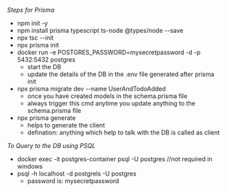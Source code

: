 *Steps for Prisma*

- npm init -y
- npm install prisma typescript ts-node @types/node --save
- npx tsc --init
- npx prisma init
- docker run -e POSTGRES_PASSWORD=mysecretpassword -d -p 5432:5432 postgres
  - start the DB
  - update the details of the DB in the .env file generated after prisma init
- npx prisma migrate dev --name UserAndTodoAdded
  - once you have created models in the schema.prisma file
  - always trigger this cmd anytime you update anything to the schema.prisma file
- npx prisma generate
  - helps to generate the client
  - defination: anything which help to talk with the DB is called as client

*To Query to the DB using PSQL*

- docker exec -it postgres-container psql -U postgres //not required in windows
- psql -h localhost -d postgrels -U postgres
  - password is: mysecretpassword